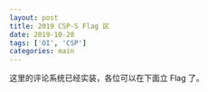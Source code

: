 ```yaml
---
layout: post
title: 2019 CSP-S Flag 区
date: 2019-10-28
tags: ['OI', 'CSP']
categories: main
---
```


这里的评论系统已经实装，各位可以在下面立 Flag 了。